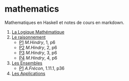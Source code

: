 # mathematics
Mathematiques en Haskell et notes de cours en markdown.

1. [La Logique Mathématique](./docs/logique.md)
2. [Le raisonnement](./docs/raisonnements.md)
    * [P1](./src/logique/app/P1.hs) _M.Hindry_, 1, p6
    * [P2](./src/logique/app/P2.hs) _M.Hindry_, 2, p6
    * [P3](./src/logique/app/P3.hs) _M.Hindry_, 3, p6
    * [P4](./src/logique/app/P4.hs) _M.Hindry_, 4, p6
3. [Les Ensembles](./docs/ensembles.md)
    * [P1](./src/ensembles/app/P1.hs) _A.Frécon_, 1.11.1, p36
4. [Les Applications](./docs/applications)